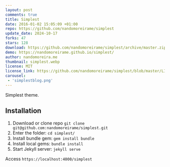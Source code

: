 ```yaml
---
layout: post
comments: true
title: Simplest
date: 2016-01-02 15:05:09 +01:00
repo: https://github.com/nandomoreirame/simplest
update_date: 2024-10-17
forks: 47
stars: 128
download: https://github.com/nandomoreirame/simplest/archive/master.zip
demo: https://nandomoreirame.github.io/simplest/
author: nandomoreira.me
thumbnail: simplest.webp
license: MIT
license_link: https://github.com/nandomoreirame/simplest/blob/master/LICENSE
carousel:
 - 'simplestblog.png'
---
```


Simplest theme.

## Installation

1. Download or clone repo `git clone git@github.com:nandomoreirame/simplest.git`
2. Enter the folder: `cd simplest/`
3. Install bundle gem: `gem install bundle`
4. Install local gems: `bundle install`
5. Start Jekyll server: `jekyll serve`

Access `https://localhost:4000/simplest`
